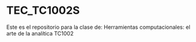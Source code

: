 # TEC_TC1002S

Este es el repositorio para la clase de: 
Herramientas computacionales: el arte de la analítica
TC1002
